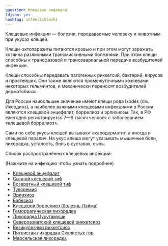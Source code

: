 ```yaml
---
question: Клещевые инфекции
ldjson: yes
hashtag: infekciikleshi
---
```


Клещевые инфекции — болезни, передаваемые человеку и животным при укусах клещей.

Клещи-эктопаразиты питаются кровью и при этом могут заражать хозяина различными трансмиссивными болезнями. При этом клещи способны к трансфазовой и трансовариальной передаче возбудителей инфекции.

Клещи способны передавать патогенных риккетсий, бактерий, вирусов и простейших. Они также являются промежуточными хозяевами некоторых гельминтов, и механически переносят возбудителей дерматобиаза.

Для России наибольшее значение имеют клещи рода Ixodes (см. Иксодиоз), а наиболее важными клещевыми инфекциями в России являются клещевой энцефалит, боррелиоз и эрлихиозы. Так, в РФ ежегодно регистрируется 7—9 тысяч человек с заболеванием «клещевой боррелиоз».

Сами по себе укусы клещей вызывают акародерматит, а иногда и клещевой паралич. На укус клеща могут указывать мышечные боли, лихорадка, усталость, боль в суставах, сыпь.

Список распространённых клещевых инфекций: 

(Нажмите на инфекцию чтобы узнать подробнее)


* [Клещевой энцефалит](#encephalitis)
* [Сыпной клещевой тиф](#Typhoidfever)
* [Возвратный клещевой тиф](#Recurrenttickbornetyphus)
* [Туляремия](#Tularemia)
* [Эрлихиоз](#Ehrlichiosis)
* [Бабезиоз](#Babesiosis)
* [Клещевой боррелиоз (болезнь Лайма)](#Lymedisease)
* [Геморрагическая лихорадка](#Hemorrhagicfever)
* [Лихорадка Цуцугамуши](#Tsutsugamushi)
* [Североазиатский клещевой риккетсиоз](#NorthAsiantickbornerickettsiosis)
* [Везикулезный риккетсиоз](#Vesicularrickettsiosis)
* [Пятнистая лихорадка Скалистых гор](#RockyMountainSpottedFever)
* [Марсельская лихорадка](#Marseillefever)
